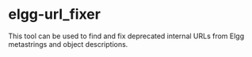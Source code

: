 elgg-url_fixer
==============

This tool can be used to find and fix deprecated internal
URLs from Elgg metastrings and object descriptions.
